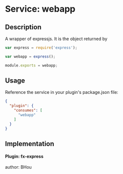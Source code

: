 # Service: webapp

## Description
A wrapper of expressjs. It is the object returned by

`````javascript
var express = require('express');

var webapp = express();

module.exports = webapp;
`````

## Usage
Reference the service in your plugin's package.json file:
`````json
{
  "plugin": {
    "consumes": [
      "webapp"
    ]
  }
}
`````

## Implementation

#### Plugin: fx-express
author: BHou
